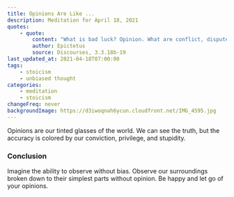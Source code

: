 ```yaml
---
title: Opinions Are Like ...
description: Meditation for April 18, 2021
quotes:
    - quote:
        content: "What is bad luck? Opinion. What are conflict, dispute, blame, accusation, irreverence, and frivolity? They are all opinions, and more than that, they are opinions that lie outside of our own reasoned choice, presented as if they were good or evil. Let a person shift their opinions only to what belongs in the field of their own choice, and I guarantee that person will have peace of mind, whatever is happening around them."
        author: Epictetus
        source: Discourses, 3.3.18b-19
last_updated_at: 2021-04-18T07:00:00
tags:
    - stoicism
    - unbiased thought
categories:
    - meditation
    - stoicism
changeFreq: never
backgroundImage: https://d3iwoqnah6ycun.cloudfront.net/IMG_4595.jpg
---
```


Opinions are our tinted glasses of the world. We can see the truth, but the accuracy is colored by our conviction, 
privilege, and stupidity.

### Conclusion

Imagine the ability to observe without bias. Observe our surroundings broken down to their simplest parts without 
opinion. Be happy and let go of your opinions.

